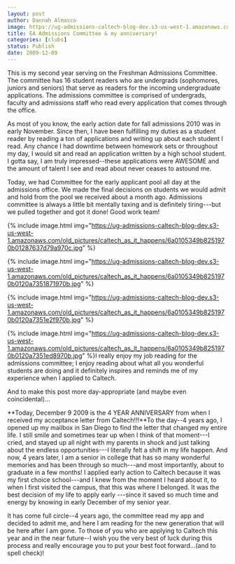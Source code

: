 ```yaml
---
layout: post
author: Dannah Almasco
image: https://ug-admissions-caltech-blog-dev.s3-us-west-1.amazonaws.com/old_pictures/caltech_as_it_happens/6a0105349b8251970b01287637d725970c.jpg
title: EA Admissions Committee & my anniversary!
categories: [clubs]
status: Publish
date: 2009-12-09
---
```


This is my second year serving on the Freshman Admissions Committee. The committee has 16 student readers who are undergrads (sophomores, juniors and seniors) that serve as readers for the incoming undergraduate applications. The admissions committee is comprised of undergrads, faculty and admissions staff who read every application that comes through the office.

As most of you know, the early action date for fall admissions 2010 was in early November. Since then, I have been fulfilling my duties as a student reader by reading a ton of applications and writing up about each student I read. Any chance I had downtime between homework sets or throughout my day, I would sit and read an application written by a high school student. I gotta say, I am truly impressed--these applications were AWESOME and the amount of talent I see and read about never ceases to astound me.

Today, we had Committee for the early applicant pool all day at the admissions office. We made the final decisions on students we would admit and hold from the pool we received about a month ago. Admissions committee is always a little bit mentally taxing and is definitely tiring---but we pulled together and got it done! Good work team!


{% include image.html img="https://ug-admissions-caltech-blog-dev.s3-us-west-1.amazonaws.com/old_pictures/caltech_as_it_happens/6a0105349b8251970b01287637d79a970c.jpg" %}

{% include image.html img="https://ug-admissions-caltech-blog-dev.s3-us-west-1.amazonaws.com/old_pictures/caltech_as_it_happens/6a0105349b8251970b0120a7351871970b.jpg" %}

{% include image.html img="https://ug-admissions-caltech-blog-dev.s3-us-west-1.amazonaws.com/old_pictures/caltech_as_it_happens/6a0105349b8251970b0120a7351e2f970b.jpg" %}

{% include image.html img="https://ug-admissions-caltech-blog-dev.s3-us-west-1.amazonaws.com/old_pictures/caltech_as_it_happens/6a0105349b8251970b0120a7351ed8970b.jpg" %}I really enjoy my job reading for the admissions committee; I enjoy reading about what all you wonderful students are doing and it definitely inspires and reminds me of my experience when I applied to Caltech.

And to make this post more day-appropriate (and maybe even coincidental)...

**Today, December 9 2009 is the 4 YEAR ANNIVERSARY from when I received my acceptance letter from Caltech!!!**To the day--4 years ago, I opened up my mailbox in San Diego to find the letter that changed my entire life. I still smile and sometimes tear up when I think of that moment---I cried, and stayed up all night with my parents in shock and just talking about the endless opportunities---I literally felt a shift in my life happen. And now, 4 years later, I am a senior in college that has so many
wonderful memories and has been through so much---and most importantly,
about to graduate in a few months!
I applied early action to Caltech because it was my first choice school---and I knew from the moment I heard about it, to when I first visited the campus, that this was where I belonged. It was the best decision of my life to apply early ---since it saved so much time and energy by knowing in early December of my senior year.

It has come full circle--4 years ago, the committee read my app and decided to admit me, and here I am reading for the new generation that will be here after I am gone. To those of you who are applying to Caltech this year and in the near future--I wish you the very best of luck during this process and really encourage you to put your best foot forward...(and to spell check)!
